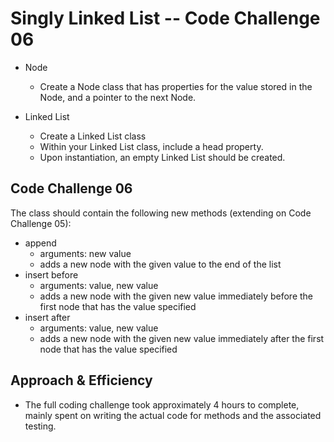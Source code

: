 # Singly Linked List -- Code Challenge 06

* Node
  * Create a Node class that has properties for the value stored in the Node, and a pointer to the next Node.

* Linked List
  * Create a Linked List class
  * Within your Linked List class, include a head property.
  * Upon instantiation, an empty Linked List should be created.

## Code Challenge 06

The class should contain the following new methods (extending on Code Challenge 05):

* append
  * arguments: new value
  * adds a new node with the given value to the end of the list
* insert before
  * arguments: value, new value
  * adds a new node with the given new value immediately before the first node that has the value specified
* insert after
  * arguments: value, new value
  * adds a new node with the given new value immediately after the first node that has the value specified

## Approach & Efficiency

* The full coding challenge took approximately 4 hours to complete, mainly spent on writing the actual code for methods and the associated testing.
